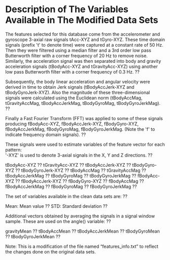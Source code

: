 # Description of The Variables Available in The Modified Data Sets 

The features selected for this database come from the accelerometer and gyroscope 3-axial raw signals tAcc-XYZ and tGyro-XYZ. These time domain signals (prefix 't' to denote time) were captured at a constant rate of 50 Hz. Then they were filtered using a median filter and a 3rd order low pass Butterworth filter with a corner frequency of 20 Hz to remove noise. Similarly, the acceleration signal was then separated into body and gravity acceleration signals (tBodyAcc-XYZ and tGravityAcc-XYZ) using another low pass Butterworth filter with a corner frequency of 0.3 Hz. ??

Subsequently, the body linear acceleration and angular velocity were derived in time to obtain Jerk signals (tBodyAccJerk-XYZ and tBodyGyroJerk-XYZ). Also the magnitude of these three-dimensional signals were calculated using the Euclidean norm (tBodyAccMag, tGravityAccMag, tBodyAccJerkMag, tBodyGyroMag, tBodyGyroJerkMag).  ??

Finally a Fast Fourier Transform (FFT) was applied to some of these signals producing fBodyAcc-XYZ, fBodyAccJerk-XYZ, fBodyGyro-XYZ, fBodyAccJerkMag, fBodyGyroMag, fBodyGyroJerkMag. (Note the 'f' to indicate frequency domain signals).  ??

These signals were used to estimate variables of the feature vector for each pattern:  
'-XYZ' is used to denote 3-axial signals in the X, Y and Z directions. ??

tBodyAcc-XYZ ??
tGravityAcc-XYZ ??
tBodyAccJerk-XYZ ??
tBodyGyro-XYZ ??
tBodyGyroJerk-XYZ ??
tBodyAccMag ??
tGravityAccMag ??
tBodyAccJerkMag ??
tBodyGyroMag ??
tBodyGyroJerkMag ??
fBodyAcc-XYZ ??
fBodyAccJerk-XYZ ??
fBodyGyro-XYZ ??
fBodyAccMag ??
fBodyAccJerkMag ??
fBodyGyroMag ??
fBodyGyroJerkMag ??

The set of variables available in the clean data sets are:  ??

Mean: Mean value ??
STD: Standard deviation ??

Additional vectors obtained by averaging the signals in a signal window sample. These are used on the angle() variable: ??

gravityMean ??
tBodyAccMean ??
tBodyAccJerkMean ??
tBodyGyroMean ??
tBodyGyroJerkMean ??




Note: This is a modification of the file named “features_info.txt” to reflect the changes done on the original data sets.
